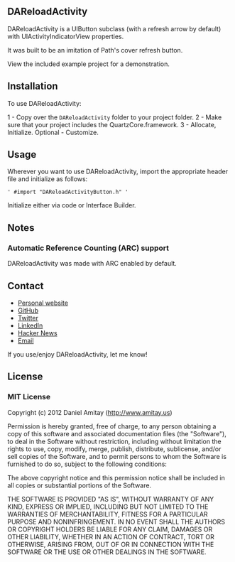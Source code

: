 ## DAReloadActivity

DAReloadActivity is a UIButton subclass (with a refresh arrow by default) with UIActivityIndicatorView properties.

It was built to be an imitation of Path's cover refresh button.

View the included example project for a demonstration.

## Installation

To use DAReloadActivity:

1 - Copy over the `DAReloadActivity` folder to your project folder.
2 - Make sure that your project includes the QuartzCore.framework.
3 - Allocate, Initialize.
Optional - Customize.

## Usage
Wherever you want to use DAReloadActivity, import the appropriate header file and initialize as follows:

```
' #import "DAReloadActivityButton.h" '
```

Initialize either via code or Interface Builder.

## Notes

### Automatic Reference Counting (ARC) support
DAReloadActivity was made with ARC enabled by default.

## Contact

- [Personal website](http://www.amitay.us)
- [GitHub](http://github.com/danielamitay)
- [Twitter](http://twitter.com/danielamitay)
- [LinkedIn](http://www.linkedin.com/in/danielamitay)
- [Hacker News](http://news.ycombinator.com/user?id=danielamitay)
- [Email](daniel@amitay.us)

If you use/enjoy DAReloadActivity, let me know!

## License

### MIT License

Copyright (c) 2012 Daniel Amitay (http://www.amitay.us)

Permission is hereby granted, free of charge, to any person obtaining a copy
of this software and associated documentation files (the "Software"), to deal
in the Software without restriction, including without limitation the rights
to use, copy, modify, merge, publish, distribute, sublicense, and/or sell
copies of the Software, and to permit persons to whom the Software is
furnished to do so, subject to the following conditions:

The above copyright notice and this permission notice shall be included in
all copies or substantial portions of the Software.

THE SOFTWARE IS PROVIDED "AS IS", WITHOUT WARRANTY OF ANY KIND, EXPRESS OR
IMPLIED, INCLUDING BUT NOT LIMITED TO THE WARRANTIES OF MERCHANTABILITY,
FITNESS FOR A PARTICULAR PURPOSE AND NONINFRINGEMENT. IN NO EVENT SHALL THE
AUTHORS OR COPYRIGHT HOLDERS BE LIABLE FOR ANY CLAIM, DAMAGES OR OTHER
LIABILITY, WHETHER IN AN ACTION OF CONTRACT, TORT OR OTHERWISE, ARISING FROM,
OUT OF OR IN CONNECTION WITH THE SOFTWARE OR THE USE OR OTHER DEALINGS IN
THE SOFTWARE.
